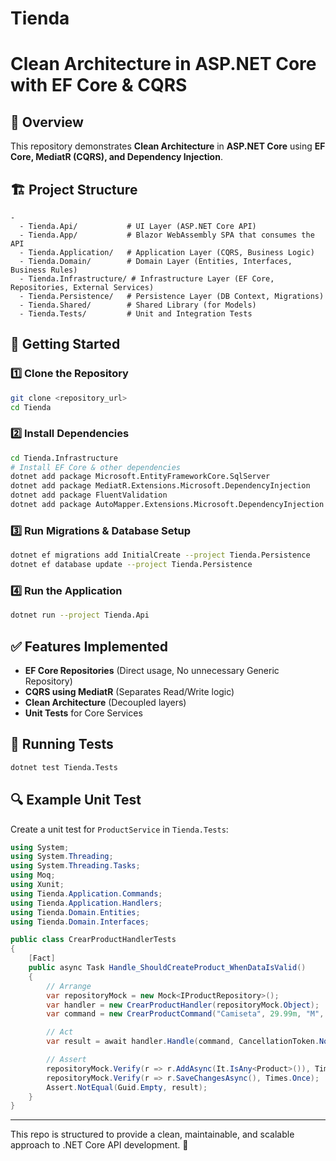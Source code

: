 # Tienda
# Clean Architecture in ASP.NET Core with EF Core & CQRS

## 📌 Overview
This repository demonstrates **Clean Architecture** in **ASP.NET Core** using **EF Core, MediatR (CQRS), and Dependency Injection**.

## 🏗️ Project Structure
```plaintext
- 
  - Tienda.Api/           # UI Layer (ASP.NET Core API)
  - Tienda.App/           # Blazor WebAssembly SPA that consumes the API
  - Tienda.Application/   # Application Layer (CQRS, Business Logic)
  - Tienda.Domain/        # Domain Layer (Entities, Interfaces, Business Rules)
  - Tienda.Infrastructure/ # Infrastructure Layer (EF Core, Repositories, External Services)
  - Tienda.Persistence/   # Persistence Layer (DB Context, Migrations)
  - Tienda.Shared/        # Shared Library (for Models)
  - Tienda.Tests/         # Unit and Integration Tests
```

## 🚀 Getting Started
### 1️⃣ Clone the Repository
```sh
git clone <repository_url>
cd Tienda
```

### 2️⃣ Install Dependencies
```sh
cd Tienda.Infrastructure
# Install EF Core & other dependencies
dotnet add package Microsoft.EntityFrameworkCore.SqlServer
dotnet add package MediatR.Extensions.Microsoft.DependencyInjection
dotnet add package FluentValidation
dotnet add package AutoMapper.Extensions.Microsoft.DependencyInjection
```

### 3️⃣ Run Migrations & Database Setup
```sh
dotnet ef migrations add InitialCreate --project Tienda.Persistence
dotnet ef database update --project Tienda.Persistence
```

### 4️⃣ Run the Application
```sh
dotnet run --project Tienda.Api
```

## ✅ Features Implemented
- **EF Core Repositories** (Direct usage, No unnecessary Generic Repository)
- **CQRS using MediatR** (Separates Read/Write logic)
- **Clean Architecture** (Decoupled layers)
- **Unit Tests** for Core Services

## 🧪 Running Tests
```sh
dotnet test Tienda.Tests
```

## 🔍 Example Unit Test
Create a unit test for `ProductService` in `Tienda.Tests`:

```csharp
using System;
using System.Threading;
using System.Threading.Tasks;
using Moq;
using Xunit;
using Tienda.Application.Commands;
using Tienda.Application.Handlers;
using Tienda.Domain.Entities;
using Tienda.Domain.Interfaces;

public class CrearProductHandlerTests
{
    [Fact]
    public async Task Handle_ShouldCreateProduct_WhenDataIsValid()
    {
        // Arrange
        var repositoryMock = new Mock<IProductRepository>();
        var handler = new CrearProductHandler(repositoryMock.Object);
        var command = new CrearProductCommand("Camiseta", 29.99m, "M", "Rojo");

        // Act
        var result = await handler.Handle(command, CancellationToken.None);

        // Assert
        repositoryMock.Verify(r => r.AddAsync(It.IsAny<Product>()), Times.Once);
        repositoryMock.Verify(r => r.SaveChangesAsync(), Times.Once);
        Assert.NotEqual(Guid.Empty, result);
    }
}
```

---
This repo is structured to provide a clean, maintainable, and scalable approach to .NET Core API development. 🚀
